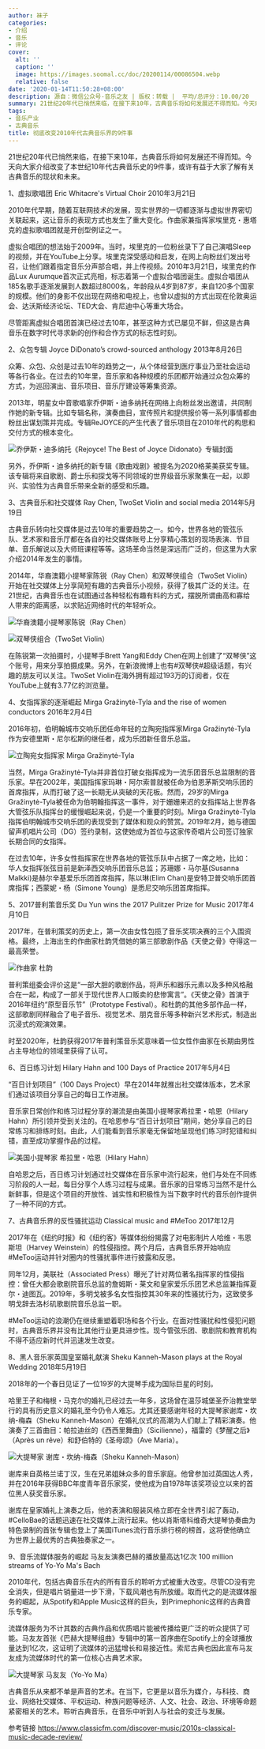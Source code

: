 ```yaml
---
author: 袜子
categories:
- 介绍
- 音乐
- 评论
cover:
  alt: ''
  caption: ''
  image: https://images.soomal.cc/doc/20200114/00086504.webp
  relative: false
date: '2020-01-14T11:50:28+08:00'
description: 源自：微信公众号-音乐之友 | 版权：转载 |  平均/总评分：10.00/20
summary: 21世纪20年代已悄然来临，在接下来10年，古典音乐将如何发展还不得而知。今天向大家介绍改变了本世纪10年代古典音乐史的9件事，或许有益于大家了解有关古典音乐的现状和未来……
tags:
- 音乐产业
- 古典音乐
title: 彻底改变2010年代古典音乐界的9件事
---
```


21世纪20年代已悄然来临，在接下来10年，古典音乐将如何发展还不得而知。今天向大家介绍改变了本世纪10年代古典音乐史的9件事，或许有益于大家了解有关古典音乐的现状和未来。

1、虚拟歌唱团 Eric Whitacre's Virtual Choir 2010年3月21日

2010年代早期，随着互联网技术的发展，现实世界的一切都逐渐与虚拟世界密切关联起来，这让音乐的表现方式也发生了重大变化。作曲家兼指挥家埃里克・惠塔克的虚拟歌唱团就是开创型例证之一。

虚拟合唱团的想法始于2009年。当时，埃里克的一位粉丝录下了自己演唱Sleep的视频，并在YouTube上分享。埃里克深受感动和启发，在网上向粉丝们发出号召，让他们跟着指定音乐分声部合唱，并上传视频。2010年3月21日，埃里克的作品Lux Aurumque首次正式亮相，标志着第一个虚拟合唱团诞生。虚拟合唱团从185名歌手逐渐发展到人数超过8000名，年龄段从4岁到87岁，来自120多个国家的规模。他们的身影不仅出现在网络和电视上，也曾以虚拟的方式出现在伦敦奥运会、达沃斯经济论坛、TED大会、肯尼迪中心等重大场合。

尽管距离虚拟合唱团首演已经过去10年，甚至这种方式已屡见不鲜，但这是古典音乐在数字时代寻求新的创作和合作方式的标志性时刻。

2、众包专辑 Joyce DiDonato’s crowd-sourced anthology 2013年8月26日

众筹、众包、众创是过去10年的趋势之一，从个体经营到医疗事业乃至社会运动等各行各业。在过去的10年里，音乐家和各种规模的乐团都开始通过众包众筹的方式，为巡回演出、音乐项目、音乐厅建设等筹集资源。

2013年，明星女中音歌唱家乔伊斯・迪多纳托在网络上向粉丝发出邀请，共同制作她的新专辑。比如专辑名称，演奏曲目，宣传照片和提供报价等一系列事情都由粉丝出谋划策并完成。专辑ReJOYCE的产生代表了音乐项目在2010年代的构思和交付方式的根本变化。

![乔伊斯・迪多纳托《Rejoyce! The Best of Joyce Didonato》专辑封面](https://images.soomal.cc/doc/20200114/00086501.webp)





另外，乔伊斯・迪多纳托的新专辑《歌曲戏剧》被提名为2020格莱美获奖专辑。该专辑将来自歌剧、爵士乐和探戈等不同领域的世界级音乐家聚集在一起，以即兴、实验性为古典音乐带来全新的感受和乐趣。

3、古典音乐和社交媒体 Ray Chen, TwoSet Violin and social media 2014年5月19日

古典音乐转向社交媒体是过去10年的重要趋势之一。如今，世界各地的管弦乐队、艺术家和音乐厅都在各自的社交媒体账号上分享精心策划的现场表演、节目单、音乐解说以及大师班课程等等。这场革命当然是深远而广泛的，但这里为大家介绍2014年发生的事情。

2014年，华裔澳籍小提琴家陈锐（Ray Chen）和双琴侠组合（TwoSet Violin）开始在社交媒体上分享简短有趣的古典音乐小视频，获得了极其广泛的关注。在21世纪，古典音乐也在试图通过各种轻松有趣有料的方式，摆脱所谓曲高和寡给人带来的距离感，以求贴近网络时代的年轻听众。

![华裔澳籍小提琴家陈锐（Ray Chen）](https://images.soomal.cc/doc/20200114/00086502.webp)




![双琴侠组合（TwoSet Violin）](https://images.soomal.cc/doc/20200114/00086503.webp)





在陈锐第一次拍摄时，小提琴手Brett Yang和Eddy Chen在网上创建了“双琴侠”这个账号，用来分享拍摄成果。另外，在新浪微博上也有#双琴侠#超级话题，有兴趣的朋友可以关注。TwoSet Violin在海外拥有超过193万的订阅者，仅在YouTube上就有3.77亿的浏览量。

4、女指挥家的逐渐崛起 Mirga Gražinytė-Tyla and the rise of women conductors 2016年2月4日

2016年初，伯明翰城市交响乐团任命年轻的立陶宛指挥家Mirga Gražinytė-Tyla作为安德里斯・尼尔松斯的继任者，成为乐团新任音乐总监。

![立陶宛女指挥家 Mirga Gražinytė-Tyla](https://images.soomal.cc/doc/20200114/00086504.webp)





当然，Mirga Gražinytė-Tyla并非首位打破女指挥成为一流乐团音乐总监限制的音乐家。早在2002年，美国指挥家玛琳・阿尔索普就被任命为伯恩茅斯交响乐团的首席指挥，从而打破了这一长期无从突破的天花板。然而，29岁的Mirga Gražinytė-Tyla被任命为伯明翰指挥这一事件，对于姗姗来迟的女指挥站上世界各大管弦乐队指挥台的缓慢崛起来说，仍是一个重要的时刻。Mirga Gražinytė-Tyla指挥伯明翰城市交响乐团的表现受到了媒体和观众的赞赏。2019年2月，她与德国留声机唱片公司（DG）签约录制，这使她成为首位与这家传奇唱片公司签订独家长期合同的女指挥。

在过去10年，许多女性指挥家在世界各地的管弦乐队中占据了一席之地，比如：华人女指挥张弦目前是新泽西交响乐团音乐总监；苏珊娜・马尔基(Susanna Malkki)是赫尔辛基爱乐乐团首席指挥，陈以琳(Elim Chan)是安特卫普交响乐团首席指挥；西蒙妮・杨（Simone Young）是悉尼交响乐团首席指挥。

5、2017普利策音乐奖 Du Yun wins the 2017 Pulitzer Prize for Music 2017年4月10日

2017年，在普利策奖的历史上，第一次由女性包揽了音乐奖项决赛的三个入围资格。最终，上海出生的作曲家杜韵凭借她的第三部歌剧作品《天使之骨》夺得这一最高荣誉。

![作曲家 杜韵](https://images.soomal.cc/doc/20200114/00086505.webp)





普利策组委会评价这是“一部大胆的歌剧作品，将声乐和器乐元素以及多种风格融合在一起，构成了一部关于现代世界人口贩卖的悲惨寓言”。《天使之骨》首演于2016年纽约“原型音乐节”（Prototype Festival）。和杜韵的其他多部作品一样，这部歌剧同样融合了电子音乐、视觉艺术、朋克音乐等多种新兴艺术形式，制造出沉浸式的观演效果。

时至2020年，杜韵获得2017年普利策音乐奖意味着一位女性作曲家在长期由男性占主导地位的领域里获得了认可。

6、百日练习计划 Hilary Hahn and 100 Days of Practice 2017年5月4日

 “百日计划项目”（100 Days Project）早在2014年就推出社交媒体版本，艺术家们通过该项目分享自己的每日工作进展。

音乐家日常创作和练习过程分享的潮流是由美国小提琴家希拉里・哈恩（Hilary Hahn）所引领并受到关注的。在哈恩参与“百日计划项目”期间，她分享自己的日常练习和排练时刻。由此，人们能看到音乐家毫无保留地呈现他们练习时犯错和纠错，直至成功掌握作品的过程。

![美国小提琴家 希拉里・哈恩（Hilary Hahn）](https://images.soomal.cc/doc/20200114/00086506.webp)





自哈恩之后，百日练习计划通过社交媒体在音乐家中流行起来，他们与处在不同练习阶段的人一起，每日分享个人练习过程与成果。音乐家的日常练习当然不是什么新鲜事，但是这个项目的开放性、诚实性和积极性为当下数字时代的音乐创作提供了一种不同的方式。

7、古典音乐界的反性骚扰运动 Classical music and #MeToo 2017年12月

2017年在《纽约时报》和《纽约客》等媒体纷纷揭露了对电影制片人哈维・韦恩斯坦（Harvey Weinstein）的性侵指控。两个月后，古典音乐界开始响应#MeToo运动并针对圈内的性骚扰事件进行披露和反思。

同年12月，美联社（Associated Press）曝光了针对两位著名指挥家的性侵指控：曾任大都会歌剧院音乐总监的詹姆斯・莱文和皇家爱乐乐团艺术总监兼指挥夏尔・迪图瓦。2019年，多明戈被多名女性指控其30年来的性骚扰行为，这致使多明戈辞去洛杉矶歌剧院音乐总监一职。

#MeToo运动的浪潮仍在继续重塑着职场和各个行业。在面对性骚扰和性侵犯问题时，古典音乐界并没有比其他行业更具进步性。现今管弦乐团、歌剧院和教育机构不得不适应新时代并迅速发生改变。

8、黑人音乐家英国皇室婚礼献演 Sheku Kanneh-Mason plays at the Royal Wedding 2018年5月19日

2018年的一个春日见证了一位19岁的大提琴手成为国际巨星的时刻。

哈里王子和梅根・马克尔的婚礼已经过去一年多，这场曾在温莎城堡圣乔治教堂举行的具有历史意义的婚礼至今仍令人难忘。尤其还要感谢年轻的大提琴家谢库・坎纳-梅森（Sheku Kanneh-Mason）在婚礼仪式的高潮为人们献上了精彩演奏。他演奏了三首曲目：帕拉迪丝的《西西里舞曲》（Sicilienne），福雷的《梦醒之后》（Après un rêve）和舒伯特的《圣母颂》（Ave Maria）。

![大提琴家 谢库・坎纳-梅森（Sheku Kanneh-Mason）](https://images.soomal.cc/doc/20200114/00086507.webp)





谢库来自英格兰诺丁汉，生在兄弟姐妹众多的音乐家庭。他曾参加过英国达人秀，并在2016年获得BBC年度青年音乐家奖，使他成为自1978年该奖项设立以来的首位黑人获奖音乐家。
 
谢库在皇家婚礼上演奏之后，他的表演和服装风格立即在全世界引起了轰动，#CelloBae的话题迅速在社交媒体上流行起来。他以肖斯塔科维奇大提琴协奏曲为特色录制的首张专辑也登上了美国iTunes流行音乐排行榜的榜首，这将使他确立为世界上最优秀的古典独奏家之一。

9、音乐流媒体服务的崛起 马友友演奏巴赫的播放量高达1亿次 100 million streams of Yo-Yo Ma's Bach

2010年代，包括古典音乐在内的所有音乐的聆听方式被重大改变。尽管CD没有完全消失，但是唱片销量进一步下滑，下载风潮也有所放缓。取而代之的是流媒体服务的崛起，从Spotify和Apple Music这样的巨头，到Primephonic这样的古典音乐专家。
 
流媒体服务为不计其数的古典作品和优质唱片能被传播给更广泛的听众提供了可能。马友友首张《巴赫大提琴组曲》专辑中的第一首序曲在Spotify上的全球播放量达到1亿次，这证明了流媒体的迅猛增长和易接近性。索尼古典也因此宣布马友友成为流媒体时代的第一位核心古典艺术家。

![大提琴家 马友友（Yo-Yo Ma）](https://images.soomal.cc/doc/20200114/00086508.webp)





古典音乐从来都不单是声音的艺术。在当下，它更是以音乐为媒介，与科技、商业、网络社交媒体、平权运动、种族问题等经济、人文、社会、政治、环境等命题紧密相关的艺术。聆听古典音乐，在音乐中听到人与社会的变迁与发展。

参考链接 https://www.classicfm.com/discover-music/2010s-classical-music-decade-review/